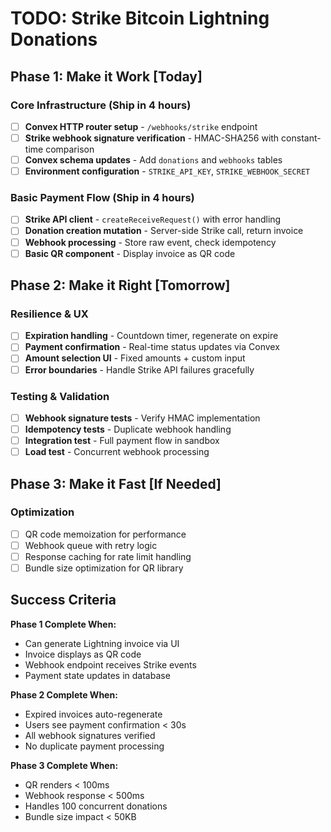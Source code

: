 # TODO: Strike Bitcoin Lightning Donations

## Phase 1: Make it Work [Today]

### Core Infrastructure (Ship in 4 hours)

- [ ] **Convex HTTP router setup** - `/webhooks/strike` endpoint
- [ ] **Strike webhook signature verification** - HMAC-SHA256 with constant-time comparison
- [ ] **Convex schema updates** - Add `donations` and `webhooks` tables
- [ ] **Environment configuration** - `STRIKE_API_KEY`, `STRIKE_WEBHOOK_SECRET`

### Basic Payment Flow (Ship in 4 hours)

- [ ] **Strike API client** - `createReceiveRequest()` with error handling
- [ ] **Donation creation mutation** - Server-side Strike call, return invoice
- [ ] **Webhook processing** - Store raw event, check idempotency
- [ ] **Basic QR component** - Display invoice as QR code

## Phase 2: Make it Right [Tomorrow]

### Resilience & UX

- [ ] **Expiration handling** - Countdown timer, regenerate on expire
- [ ] **Payment confirmation** - Real-time status updates via Convex
- [ ] **Amount selection UI** - Fixed amounts + custom input
- [ ] **Error boundaries** - Handle Strike API failures gracefully

### Testing & Validation

- [ ] **Webhook signature tests** - Verify HMAC implementation
- [ ] **Idempotency tests** - Duplicate webhook handling
- [ ] **Integration test** - Full payment flow in sandbox
- [ ] **Load test** - Concurrent webhook processing

## Phase 3: Make it Fast [If Needed]

### Optimization

- [ ] QR code memoization for performance
- [ ] Webhook queue with retry logic
- [ ] Response caching for rate limit handling
- [ ] Bundle size optimization for QR library

## Success Criteria

**Phase 1 Complete When:**

- Can generate Lightning invoice via UI
- Invoice displays as QR code
- Webhook endpoint receives Strike events
- Payment state updates in database

**Phase 2 Complete When:**

- Expired invoices auto-regenerate
- Users see payment confirmation < 30s
- All webhook signatures verified
- No duplicate payment processing

**Phase 3 Complete When:**

- QR renders < 100ms
- Webhook response < 500ms
- Handles 100 concurrent donations
- Bundle size impact < 50KB
